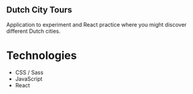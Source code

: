 ## Dutch City Tours

Application to experiment and React practice where you might discover different Dutch cities.

# Technologies

- CSS / Sass
- JavaScript
- React
